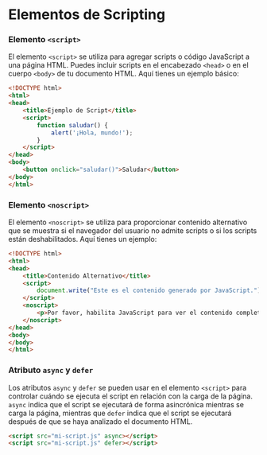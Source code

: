 # Elementos de Scripting 

### Elemento `<script>`
El elemento `<script>` se utiliza para agregar scripts o código JavaScript a una página HTML. Puedes incluir scripts en el encabezado `<head>` o en el cuerpo `<body>` de tu documento HTML. Aquí tienes un ejemplo básico:

```html
<!DOCTYPE html>
<html>
<head>
    <title>Ejemplo de Script</title>
    <script>
        function saludar() {
            alert('¡Hola, mundo!');
        }
    </script>
</head>
<body>
    <button onclick="saludar()">Saludar</button>
</body>
</html>
```

### Elemento `<noscript>`
El elemento `<noscript>` se utiliza para proporcionar contenido alternativo que se muestra si el navegador del usuario no admite scripts o si los scripts están deshabilitados. Aquí tienes un ejemplo:

```html
<!DOCTYPE html>
<html>
<head>
    <title>Contenido Alternativo</title>
    <script>
        document.write("Este es el contenido generado por JavaScript.");
    </script>
    <noscript>
        <p>Por favor, habilita JavaScript para ver el contenido completo.</p>
    </noscript>
</head>
<body>
</body>
</html>
```

### Atributo `async` y `defer`
Los atributos `async` y `defer` se pueden usar en el elemento `<script>` para controlar cuándo se ejecuta el script en relación con la carga de la página. `async` indica que el script se ejecutará de forma asincrónica mientras se carga la página, mientras que `defer` indica que el script se ejecutará después de que se haya analizado el documento HTML.

```html
<script src="mi-script.js" async></script>
<script src="mi-script.js" defer></script>
```
